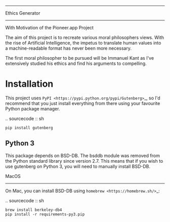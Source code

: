 ****************
Ethics Generator
****************

With Motivation of the Pioneer.app Project

The aim of this project is to recreate various moral philosophers views. 
With the rise of Artificial Intelligence, the impetus to translate human values into a machine-readable format has never been more necessary.
  
The first moral philosopher to be pursued will be Immanuel Kant as I've extensively studied his ethics and find his arguments to compelling.

Installation
============

This project uses `PyPI <https://pypi.python.org/pypi/Gutenberg>`_, so I'd
recommend that you just install everything from there using your favourite
Python package manager.

.. sourcecode :: sh

    pip install gutenberg
  
  
Python 3
--------

This package depends on BSD-DB. The bsddb module was removed from the Python
standard library since version 2.7. This means that if you wish to use gutenberg
on Python 3, you will need to manually install BSD-DB.

  
MacOS
*****

On Mac, you can install BSD-DB using `homebrew <https://homebrew.sh/>`_:

.. sourcecode :: sh

    brew install berkeley-db4
    pip install -r requirements-py3.pip
